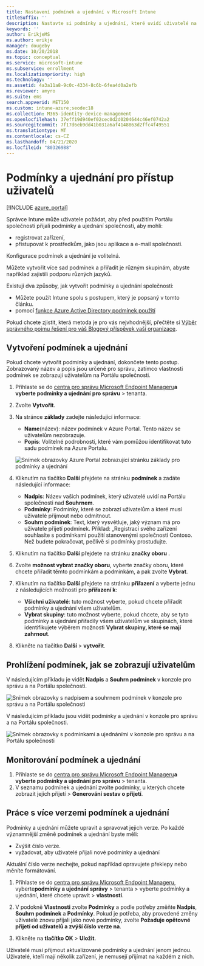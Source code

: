 ```yaml
---
title: Nastavení podmínek a ujednání v Microsoft Intune
titleSuffix: ''
description: Nastavte si podmínky a ujednání, které uvidí uživatelé na Portálu společnosti pro Intune.
keywords: ''
author: ErikjeMS
ms.author: erikje
manager: dougeby
ms.date: 10/20/2018
ms.topic: conceptual
ms.service: microsoft-intune
ms.subservice: enrollment
ms.localizationpriority: high
ms.technology: ''
ms.assetid: 4a3a11a8-9c0c-4334-8c6b-6fea4d0a2efb
ms.reviewer: amyro
ms.suite: ems
search.appverid: MET150
ms.custom: intune-azure;seodec18
ms.collection: M365-identity-device-management
ms.openlocfilehash: 37eff19d940ef02cec0d2d0204644c46ef0742a2
ms.sourcegitcommit: 7f17d6eb9dd41b031a6af4148863d2ffc4f49551
ms.translationtype: MT
ms.contentlocale: cs-CZ
ms.lasthandoff: 04/21/2020
ms.locfileid: "80326988"
---
```

# <a name="terms-and-conditions-for-user-access"></a>Podmínky a ujednání pro přístup uživatelů

[!INCLUDE [azure_portal](../includes/azure_portal.md)]

Správce Intune může uživatele požádat, aby před použitím Portálu společnosti přijali podmínky a ujednání společnosti, aby mohli:
- registrovat zařízení,
- přistupovat k prostředkům, jako jsou aplikace a e-mail společnosti.

Konfigurace podmínek a ujednání je volitelná.

Můžete vytvořit více sad podmínek a přiřadit je různým skupinám, abyste například zajistili podporu různých jazyků.

Existují dva způsoby, jak vytvořit podmínky a ujednání společnosti:
- Můžete použít Intune spolu s postupem, který je popsaný v tomto článku.
- pomocí [funkce Azure Active Directory podmínek použití](https://docs.microsoft.com/azure/active-directory/governance/active-directory-tou)

Pokud chcete zjistit, která metoda je pro vás nejvhodnější, přečtěte si [Výběr správného pojmu řešení pro váš Blogový příspěvek vaší organizace](https://go.microsoft.com/fwlink/?linkid=2010506&clcid=0x409). 

## <a name="create-terms-and-conditions"></a>Vytvoření podmínek a ujednání
Pokud chcete vytvořit podmínky a ujednání, dokončete tento postup. Zobrazovaný název a popis jsou určené pro správu, zatímco vlastnosti podmínek se zobrazují uživatelům na Portálu společnosti.

1. Přihlaste se do [centra pro správu Microsoft Endpoint Manageru](https://go.microsoft.com/fwlink/?linkid=2109431)**a vyberte podmínky a ujednání** **pro správu** > tenanta.
2. Zvolte **Vytvořit**.
3. Na stránce **základy** zadejte následující informace:

   - **Name**(název): název podmínek v Azure Portal. Tento název se uživatelům nezobrazuje.
   - **Popis**: Volitelné podrobnosti, které vám pomůžou identifikovat tuto sadu podmínek na Azure Portalu.

    ![Snímek obrazovky Azure Portal zobrazující stránku základy pro podmínky a ujednání](./media/terms-and-conditions-create/terms-basics-page.png)

4. Kliknutím na tlačítko **Další** přejdete na stránku **podmínek** a zadáte následující informace:

   - **Nadpis**: Název vašich podmínek, který uživatelé uvidí na Portálu společnosti nad **Souhrnem**.
   - **Podmínky**: Podmínky, které se zobrazí uživatelům a které musí uživatelé přijmout nebo odmítnout.
   - **Souhrn podmínek**: Text, který vysvětluje, jaký význam má pro uživatele přijetí podmínek. Příklad: „Registrací svého zařízení souhlasíte s podmínkami použití stanovenými společností Contoso. Než budete pokračovat, pečlivě si podmínky prostudujte.

5. Kliknutím na tlačítko **Další** přejdete na stránku **značky oboru** .

6. Zvolte **možnost vybrat značky oboru**, vyberte značky oboru, které chcete přiřadit těmto podmínkám a podmínkám, a pak zvolte **Vybrat**. 

7. Kliknutím na tlačítko **Další** přejdete na stránku **přiřazení** a vyberte jednu z následujících možností pro **přiřazení k**:
    - **Všichni uživatelé**: tuto možnost vyberte, pokud chcete přiřadit podmínky a ujednání všem uživatelům.
    - **Vybrat skupiny**: tuto možnost vyberte, pokud chcete, aby se tyto podmínky a ujednání přiřadily všem uživatelům ve skupinách, které identifikujete výběrem možnosti **Vybrat skupiny, které se mají zahrnout**.

8. Klikněte na tlačítko **Další** > **vytvořit**.

## <a name="see-how-terms-are-displayed-to-your-users"></a>Prohlížení podmínek, jak se zobrazují uživatelům
V následujícím příkladu je vidět **Nadpis** a **Souhrn podmínek** v konzole pro správu a na Portálu společnosti.

![Snímek obrazovky s nadpisem a souhrnem podmínek v konzole pro správu a na Portálu společnosti](./media/terms-and-conditions-create/terms-summary-terms.png)

V následujícím příkladu jsou vidět podmínky a ujednání v konzole pro správu a na Portálu společnosti.

![Snímek obrazovky s podmínkami a ujednáními v konzole pro správu a na Portálu společnosti](./media/terms-and-conditions-create/terms-properties-terms.png)


## <a name="monitor-terms-and-conditions"></a>Monitorování podmínek a ujednání

1. Přihlaste se do [centra pro správu Microsoft Endpoint Manageru](https://go.microsoft.com/fwlink/?linkid=2109431)**a vyberte podmínky a ujednání** **pro správu** > tenanta.
2. V seznamu podmínek a ujednání zvolte podmínky, u kterých chcete zobrazit jejich přijetí > **Generování sestav o přijetí**.

## <a name="work-with-multiple-versions-of-terms-and-conditions"></a>Práce s více verzemi podmínek a ujednání
Podmínky a ujednání můžete upravit a spravovat jejich verze. Po každé významnější změně podmínek a ujednání byste měli:
- Zvýšit číslo verze.
- vyžadovat, aby uživatelé přijali nové podmínky a ujednání

Aktuální číslo verze nechejte, pokud například opravujete překlepy nebo měníte formátování.

1. Přihlaste se do [centra pro správu Microsoft Endpoint Manageru](https://go.microsoft.com/fwlink/?linkid=2109431), vyberte**podmínky a ujednání** **správy** > tenanta > vyberte podmínky a ujednání, které chcete upravit > **vlastností**.

2. V podokně **Vlastnosti** zvolte **Podmínky** a podle potřeby změňte **Nadpis**, **Souhrn podmínek** a **Podmínky**. Pokud je potřeba, aby provedené změny uživatelé znovu přijali jako nové podmínky, zvolte **Požaduje opětovné přijetí od uživatelů a zvýší číslo verze na**.

3. Klikněte na **tlačítko OK** > **Uložit**.

Uživatelé musí přijmout aktualizované podmínky a ujednání jenom jednou. Uživatelé, kteří mají několik zařízení, je nemusejí přijímat na každém z nich.
